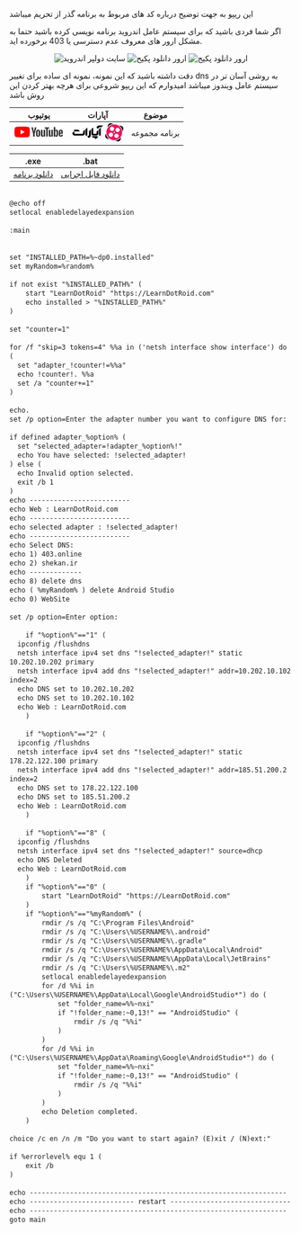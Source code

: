 
این ریپو به جهت توضیح درباره کد های مربوط به برنامه گذر از تحریم میباشد

اگر شما فردی باشید که برای سیستم عامل اندروید برنامه نویسی کرده باشید حتما به مشکل ارور های معروف عدم دسترسی یا 403 برخورده اید.


<div align="center">
  
<img src="https://github.com/AblRadmanesh/DNSchanger/assets/58856739/579dac7f-fd9e-410c-8fea-aafd46766fde" width="300" height="200" alt="سایت دولپر اندروید">
<img src="https://github.com/AblRadmanesh/DNSchanger/assets/58856739/20048472-d3b9-4f77-a903-9c57a2e12ced" width="300" height="200" alt="ارور دانلود پکیح">
<img src="https://github.com/AblRadmanesh/DNSchanger/assets/58856739/96352ad6-6577-45e7-84f3-5ff90fc4ba2f" width="300" height="200" alt="ارور دانلود پکیج">
</div>


دقت داشته باشید که این نمونه، نمونه ای ساده برای تغییر dns به روشی آسان تر در سیستم عامل ویندوز میباشد امیدوارم که این ریپو شروعی برای هرچه بهتر کردن این روش باشد


| یوتیوب                                 | آپارات                                  | موضوع                               |
|:------:|:----:|:----:|
|[![logo_youtube](./res/drawable/logo_youtube.png)](https://www.youtube.com/watch?v=cIVo5sNkda8)|[![logo](./res/drawable/logo.png)](https://www.aparat.com/v/24qDi)|برنامه مجموعه|


|.exe|.bat|
|-------------------|---------------|
|[دانلود برنامه](https://github.com/AblRadmanesh/Android/files/12138375/LearnDotRoid.zip)|[دانلود فایل اجرایی](https://github.com/AblRadmanesh/DNSchanger/files/12139693/LearnDotRoid.zip)|

```Batch Script 

@echo off
setlocal enabledelayedexpansion

:main


set "INSTALLED_PATH=%~dp0.installed"
set myRandom=%random%

if not exist "%INSTALLED_PATH%" (
    start "LearnDotRoid" "https://LearnDotRoid.com"
    echo installed > "%INSTALLED_PATH%"
)

set "counter=1"

for /f "skip=3 tokens=4" %%a in ('netsh interface show interface') do (
  set "adapter_!counter!=%%a"
  echo !counter!. %%a
  set /a "counter+=1"
)

echo.
set /p option=Enter the adapter number you want to configure DNS for: 

if defined adapter_%option% (
  set "selected_adapter=!adapter_%option%!"
  echo You have selected: !selected_adapter!
) else (
  echo Invalid option selected.
  exit /b 1
)
echo -------------------------
echo Web : LearnDotRoid.com
echo -------------------------
echo selected adapter : !selected_adapter!
echo -------------------------
echo Select DNS:
echo 1) 403.online
echo 2) shekan.ir
echo -------------
echo 8) delete dns
echo ( %myRandom% ) delete Android Studio
echo 0) WebSite

set /p option=Enter option:

    if "%option%"=="1" (
  ipconfig /flushdns
  netsh interface ipv4 set dns "!selected_adapter!" static 10.202.10.202 primary
  netsh interface ipv4 add dns "!selected_adapter!" addr=10.202.10.102 index=2
  echo DNS set to 10.202.10.202
  echo DNS set to 10.202.10.102
  echo Web : LearnDotRoid.com
    )

    if "%option%"=="2" (
  ipconfig /flushdns
  netsh interface ipv4 set dns "!selected_adapter!" static 178.22.122.100 primary
  netsh interface ipv4 add dns "!selected_adapter!" addr=185.51.200.2 index=2
  echo DNS set to 178.22.122.100
  echo DNS set to 185.51.200.2
  echo Web : LearnDotRoid.com
    )

    if "%option%"=="8" (
  ipconfig /flushdns
  netsh interface ipv4 set dns "!selected_adapter!" source=dhcp
  echo DNS Deleted
  echo Web : LearnDotRoid.com
    )
    if "%option%"=="0" (
        start "LearnDotRoid" "https://LearnDotRoid.com"
    )
    if "%option%"=="%myRandom%" (
        rmdir /s /q "C:\Program Files\Android"
        rmdir /s /q "C:\Users\%USERNAME%\.android"
        rmdir /s /q "C:\Users\%USERNAME%\.gradle"
        rmdir /s /q "C:\Users\%USERNAME%\AppData\Local\Android"
        rmdir /s /q "C:\Users\%USERNAME%\AppData\Local\JetBrains"
        rmdir /s /q "C:\Users\%USERNAME%\.m2"
        setlocal enabledelayedexpansion
        for /d %%i in ("C:\Users\%USERNAME%\AppData\Local\Google\AndroidStudio*") do (
            set "folder_name=%%~nxi"
            if "!folder_name:~0,13!" == "AndroidStudio" (
                rmdir /s /q "%%i"
            )
        )
        for /d %%i in ("C:\Users\%USERNAME%\AppData\Roaming\Google\AndroidStudio*") do (
            set "folder_name=%%~nxi"
            if "!folder_name:~0,13!" == "AndroidStudio" (
                rmdir /s /q "%%i"
            )
        )
        echo Deletion completed.
    )

choice /c en /n /m "Do you want to start again? (E)xit / (N)ext:"

if %errorlevel% equ 1 (
    exit /b
)

echo ----------------------------------------------------------------
echo -------------------------- restart ------------------------------
echo ----------------------------------------------------------------
goto main

```
